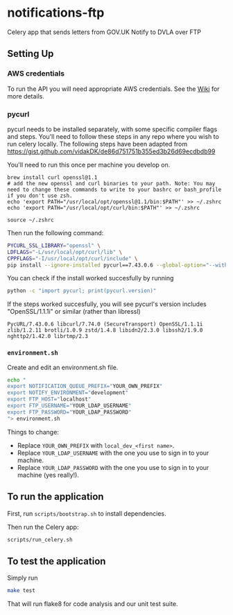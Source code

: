 # notifications-ftp

Celery app that sends letters from GOV.UK Notify to DVLA over FTP

## Setting Up

### AWS credentials

To run the API you will need appropriate AWS credentials. See the [Wiki](https://github.com/alphagov/notifications-manuals/wiki/aws-accounts#how-to-set-up-local-development) for more details.

### pycurl

pycurl needs to be installed separately, with some specific compiler flags and steps. You'll need to follow these steps
in any repo where you wish to run celery locally. The following steps have been adapted from https://gist.github.com/vidakDK/de86d751751b355ed3b26d69ecdbdb99


You'll need to run this once per machine you develop on.
```
brew install curl openssl@1.1
# add the new openssl and curl binaries to your path. Note: You may need to change these commands to write to your bashrc or bash_profile if you don't use zsh.
echo 'export PATH="/usr/local/opt/openssl@1.1/bin:$PATH"' >> ~/.zshrc
echo 'export PATH="/usr/local/opt/curl/bin:$PATH"' >> ~/.zshrc

source ~/.zshrc
```

Then run the following command:
```sh
PYCURL_SSL_LIBRARY="openssl" \
LDFLAGS="-L/usr/local/opt/curl/lib" \
CPPFLAGS="-I/usr/local/opt/curl/include" \
pip install --ignore-installed pycurl==7.43.0.6 --global-option="--with-openssl" --global-option="--openssl-dir=/usr/local/opt/openssl@1.1"
```

You can check if the install worked succesfully by running
```sh
python -c "import pycurl; print(pycurl.version)"
```

If the steps worked succesfully, you will see pycurl's version includes "OpenSSL/1.1.1i" or similar (rather than libressl)
```
PycURL/7.43.0.6 libcurl/7.74.0 (SecureTransport) OpenSSL/1.1.1i zlib/1.2.11 brotli/1.0.9 zstd/1.4.8 libidn2/2.3.0 libssh2/1.9.0 nghttp2/1.42.0 librtmp/2.3
```

### `environment.sh`

Create and edit an environment.sh file.

```sh
echo "
export NOTIFICATION_QUEUE_PREFIX="YOUR_OWN_PREFIX"
export NOTIFY_ENVIRONMENT="development"
export FTP_HOST="localhost"
export FTP_USERNAME="YOUR_LDAP_USERNAME"
export FTP_PASSWORD="YOUR_LDAP_PASSWORD"
"> environment.sh
```

Things to change:

- Replace `YOUR_OWN_PREFIX` with `local_dev_<first name>`.
- Replace `YOUR_LDAP_USERNAME` with the one you use to sign in to your machine.
- Replace `YOUR_LDAP_PASSWORD` with the one you use to sign in to your machine (yes really!).

##  To run the application

First, run `scripts/bootstrap.sh` to install dependencies.

Then run the Celery app:

```sh
scripts/run_celery.sh
```

##  To test the application

Simply run

```sh
make test
```

That will run flake8 for code analysis and our unit test suite.

